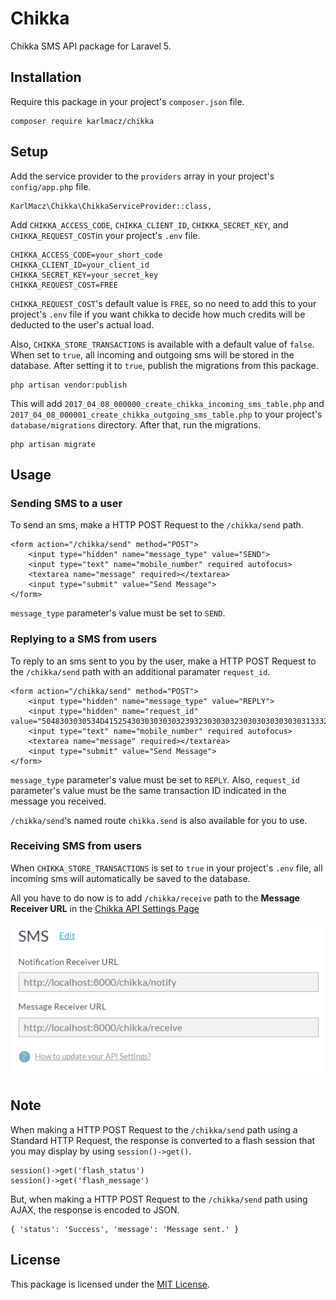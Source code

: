 # Chikka

Chikka SMS API package for Laravel 5.

## Installation

Require this package in your project's `composer.json` file.

```
composer require karlmacz/chikka
```

## Setup

Add the service provider to the `providers` array in your project's `config/app.php` file.

```
KarlMacz\Chikka\ChikkaServiceProvider::class,
```

Add `CHIKKA_ACCESS_CODE`, `CHIKKA_CLIENT_ID`, `CHIKKA_SECRET_KEY`, and `CHIKKA_REQUEST_COST`in your project's `.env` file.

```
CHIKKA_ACCESS_CODE=your_short_code
CHIKKA_CLIENT_ID=your_client_id
CHIKKA_SECRET_KEY=your_secret_key
CHIKKA_REQUEST_COST=FREE
```

`CHIKKA_REQUEST_COST`'s default value is `FREE`, so no need to add this to your project's `.env` file if you want chikka to decide how much credits will be deducted to the user's actual load.

Also, `CHIKKA_STORE_TRANSACTIONS` is available with a default value of `false`. When set to `true`, all incoming and outgoing sms will be stored in the database. After setting it to `true`, publish the migrations from this package.

```
php artisan vendor:publish
```

This will add `2017_04_08_000000_create_chikka_incoming_sms_table.php` and `2017_04_08_000001_create_chikka_outgoing_sms_table.php` to your project's `database/migrations` directory. After that, run the migrations.

```
php artisan migrate
```

## Usage

### Sending SMS to a user

To send an sms, make a HTTP POST Request to the `/chikka/send` path.

```
<form action="/chikka/send" method="POST">
    <input type="hidden" name="message_type" value="SEND">
    <input type="text" name="mobile_number" required autofocus>
    <textarea name="message" required></textarea>
    <input type="submit" value="Send Message">
</form>
```

`message_type` parameter's value must be set to `SEND`.

### Replying to a SMS from users

To reply to an sms sent to you by the user, make a HTTP POST Request to the `/chikka/send` path with an additional paramater `request_id`.

```
<form action="/chikka/send" method="POST">
    <input type="hidden" name="message_type" value="REPLY">
    <input type="hidden" name="request_id" value="5048303030534D415254303030303032393230303032303030303030303133323030303036333933393932333934303030303030313331313035303735383137">
    <input type="text" name="mobile_number" required autofocus>
    <textarea name="message" required></textarea>
    <input type="submit" value="Send Message">
</form>
```

`message_type` parameter's value must be set to `REPLY`. Also, `request_id` parameter's value must be the same transaction ID indicated in the message you received.

`/chikka/send`'s named route `chikka.send` is also available for you to use.

### Receiving SMS from users

When `CHIKKA_STORE_TRANSACTIONS` is set to `true` in your project's `.env` file, all incoming sms will automatically be saved to the database.

All you have to do now is to add `/chikka/receive` path to the **Message Receiver URL** in the [Chikka API Settings Page](https://api.chikka.com/api/settings)

![Sample Image](https://github.com/KarlJarren0308/Chikka/blob/master/docs/images/chikka_api_settings.png)

## Note

When making a HTTP POST Request to the `/chikka/send` path using a Standard HTTP Request, the response is converted to a flash session that you may display by using `session()->get()`.

```
session()->get('flash_status')
session()->get('flash_message')
```

But, when making a HTTP POST Request to the `/chikka/send` path using AJAX, the response is encoded to JSON.

```
{ 'status': 'Success', 'message': 'Message sent.' }
```

## License
This package is licensed under the [MIT License](https://github.com/KarlJarren0308/Chikka/blob/master/LICENSE).
